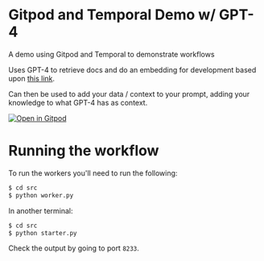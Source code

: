 # Gitpod and Temporal Demo w/ GPT-4

A demo using Gitpod and Temporal to demonstrate workflows

Uses GPT-4 to retrieve docs and do an embedding for development based upon [this link](https://github.com/openai/openai-cookbook/blob/main/examples/vector_databases/pinecone/GPT4_Retrieval_Augmentation.ipynb).

Can then be used to add your data / context to your prompt, adding your knowledge to what GPT-4 has as context.

[![Open in Gitpod](https://gitpod.io/button/open-in-gitpod.svg)](https://gitpod.io/#https://github.com/burningion/demo-gitpod-temporal)

# Running the workflow

To run the workers you'll need to run the following:

```bash
$ cd src
$ python worker.py
```

In another terminal:

```bash
$ cd src
$ python starter.py
```

Check the output by going to port `8233`.
